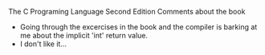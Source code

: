 The C Programing Language Second Edition 
Comments about the book 
  - Going through the excercises in the book and the compiler is barking at me about the implicit 'int' return value. 
  - I don't like it...
